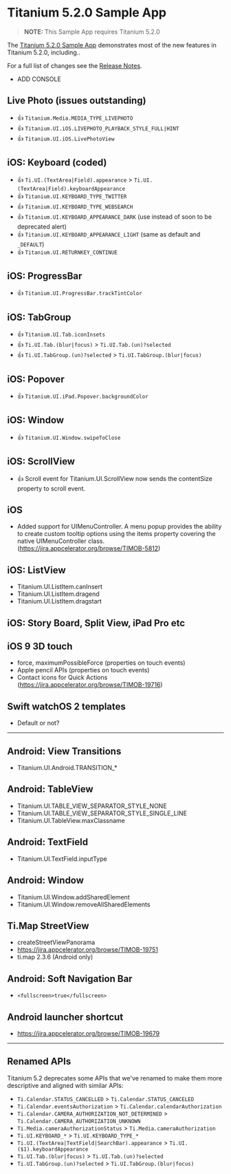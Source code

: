 # Titanium 5.2.0 Sample App

> **NOTE:** This Sample App requires Titanium 5.2.0

The [Titanium 5.2.0 Sample App](https://github.com/appcelerator-developer-relations/appc-sample-ti520) demonstrates most of the new features in Titanium 5.2.0, including..

For a full list of changes see the [Release Notes](http://docs.appcelerator.com/platform/latest/#!/guide/Titanium_SDK_5.2.0_Release_Note).

- ADD CONSOLE

## Live Photo (issues outstanding)

* 👍 `Titanium.Media.MEDIA_TYPE_LIVEPHOTO`
* 👍 `Titanium.UI.iOS.LIVEPHOTO_PLAYBACK_STYLE_FULL|HINT`
* 👍 `Titanium.UI.iOS.LivePhotoView`

## iOS: Keyboard (coded)

* 👍 `Ti.UI.(TextArea|Field).appearance` > `Ti.UI.(TextArea|Field).keyboardAppearance`
* 👍 `Titanium.UI.KEYBOARD_TYPE_TWITTER`
* 👍 `Titanium.UI.KEYBOARD_TYPE_WEBSEARCH`
* 👍 `Titanium.UI.KEYBOARD_APPEARANCE_DARK` (use instead of soon to be deprecated alert)
* 👍 `Titanium.UI.KEYBOARD_APPEARANCE_LIGHT` (same as default and `_DEFAULT`)
* 👍 `Titanium.UI.RETURNKEY_CONTINUE`

## iOS: ProgressBar

* 👍 `Titanium.UI.ProgressBar.trackTintColor`

## iOS: TabGroup

* 👍 `Titanium.UI.Tab.iconInsets`
* 👍 `Ti.UI.Tab.(blur|focus)` > `Ti.UI.Tab.(un)?selected`
* 👍 `Ti.UI.TabGroup.(un)?selected` > `Ti.UI.TabGroup.(blur|focus)`

## iOS: Popover

* 👍 `Titanium.UI.iPad.Popover.backgroundColor`

## iOS: Window

* 👍 `Titanium.UI.Window.swipeToClose`

## iOS: ScrollView

* 👍 Scroll event for  Titanium.UI.ScrollView now sends the contentSize property to scroll event.

## iOS

* Added support for UIMenuController. A menu popup provides the ability to create custom tooltip options using the items property covering the native UIMenuController class. (https://jira.appcelerator.org/browse/TIMOB-5812)

## iOS: ListView

* Titanium.UI.ListItem.canInsert
* Titanium.UI.ListItem.dragend
* Titanium.UI.ListItem.dragstart

## iOS: Story Board, Split View, iPad Pro etc

## iOS 9 3D touch

* force, maximumPossibleForce (properties on touch events)
* Apple pencil APIs (properties on touch events)
* Contact icons for Quick Actions (https://jira.appcelerator.org/browse/TIMOB-19716)

## Swift watchOS 2 templates

* Default or not?

----------------------

## Android: View Transitions

* Titanium.UI.Android.TRANSITION_*

## Android: TableView

* Titanium.UI.TABLE_VIEW_SEPARATOR_STYLE_NONE
* Titanium.UI.TABLE_VIEW_SEPARATOR_STYLE_SINGLE_LINE
* Titanium.UI.TableView.maxClassname

## Android: TextField

* Titanium.UI.TextField.inputType

## Android: Window

* Titanium.UI.Window.addSharedElement
* Titanium.UI.Window.removeAllSharedElements

## Ti.Map StreetView

* createStreetViewPanorama
* https://jira.appcelerator.org/browse/TIMOB-19751
* ti.map 2.3.6 (Android only)

## Android: Soft Navigation Bar

* `<fullscreen>true</fullscreen>`

## Android launcher shortcut

* https://jira.appcelerator.org/browse/TIMOB-19679

-------------------

## Renamed APIs

Titanium 5.2 deprecates some APIs that we've renamed to make them more descriptive and aligned with similar APIs:

* `Ti.Calendar.STATUS_CANCELLED` > `Ti.Calendar.STATUS_CANCELED`
* `Ti.Calendar.eventsAuthorization` > `Ti.Calendar.calendarAuthorization`
* `Ti.Calendar.CAMERA_AUTHORIZATION_NOT_DETERMINED` > `Ti.Calendar.CAMERA_AUTHORIZATION_UNKNOWN`
* `Ti.Media.cameraAuthorizationStatus` > `Ti.Media.cameraAuthorization`
* `Ti.UI.KEYBOARD_*` > `Ti.UI.KEYBOARD_TYPE_*`
* `Ti.UI.(TextArea|TextField|SearchBar).appearance` > `Ti.UI.($1).keyboardAppearance`
* `Ti.UI.Tab.(blur|focus)` > `Ti.UI.Tab.(un)?selected`
* `Ti.UI.TabGroup.(un)?selected` > `Ti.UI.TabGroup.(blur|focus)`
